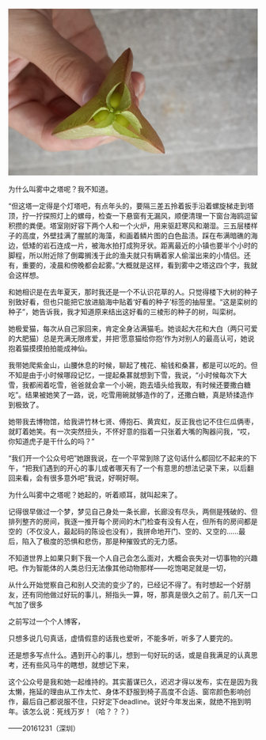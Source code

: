 
![](assets/开第一篇/20150929_113106.jpg)

为什么叫雾中之塔呢？我不知道。

“但这塔一定得是个灯塔吧，有点年头的，要隔三差五拎着扳手沿着螺旋梯走到塔顶，拧一拧探照灯上的螺母，检查一下悬窗有无漏风，顺便清理一下窗台海鸥逗留积攒的粪便。塔室刚好容下两个人和一个火炉，用来驱赶寒风和潮湿。三五层楼样子的高度，外壁挂满了腥腻的海藻，和画着鳞片图的白色盐渍。踩在布满暗礁的海边，低矮的岩石连成一片，被海水拍打成狗牙状。距离最近的小镇也要半个小时的脚程，所以附近除了倒霉搁浅于此的渔夫就只有瞒着家人偷溜出来的小情侣。还有，重要的，凌晨和傍晚都会起雾。”大概就是这样，看到雾中之塔这四个字，我就会这样想。

和她相识是在去年夏天，那时我还是一个不认识花草的人。只觉得楼下大树的种子别致好看，但也只能把它放进脑海中贴着‘好看的种子’标签的抽屉里。“这是栾树的种子”，她告诉我，我才知道原来结出这好看的三棱形的种子的树，叫栾树。

她极爱猫，每次从自己家回来，肯定全身沾满猫毛。她谈起大花和大白（两只可爱的大肥猫）总是充满无限疼爱，并把‘愿意猫给你抱’作为对别人的最高认可，她说抱着猫摸摸拍拍能成神仙。

我带她爬紫金山，山腰休息的时候，聊起了槐花、榆钱和桑葚，都是可以吃的。但不知是由于小时候哪段记忆，一提起桑葚就想到下雪，我说，“小时候每次下大雪，我都闹着吃雪，爸爸就会拿一个小碗，跑去墙头给我取，有时候还要撒白糖吃”。结果被她笑了一路，说，吃雪用碗就够造作的了，还撒白糖，真是矫揉造作到极致了。

她带我去博物馆，给我讲竹林七贤、傅抱石、黄宾虹，反正我也记不住仨瓜俩枣，就盯着她笑。有一次突然扭头，不怀好意的指着一只张着大嘴的陶器问我，“哎，你知道虎子是干什么的吗？”

“我们开一个公众号吧”她跟我说，在一个平常到除了这句话什么都回忆不起来的下午，“把我们遇到的开心的事儿或者哪天有了一个有意思的想法记录下来，以后翻回来看，会有很多意外吧”我说，好啊好啊。

为什么叫雾中之塔呢？她起的，听着顺耳，就叫起来了。

记得很早做过一个梦，梦见自己身处一条长廊，长廊没有尽头，两侧是残破的、但排列整齐的房间，我逐一推开每个房间的木门检查有没有人在，但所有的房间都是空的（不仅没人，最起码的陈设也没有），我拼命地开门、空的、又空的……最后，陷入了极度的恐惧和悲伤，那是种摧毁式的无力感。

不知道世界上如果只剩下我一个人自己会怎么面对，大概会丧失对一切事物的兴趣吧。作为智能体的人类总归无法像其他动物那样——吃饱喝足就是一切，

从什么开始觉察自己和别人交流的变少了的，已经记不得了。有时想起一个好朋友，还有同他做过好玩的事儿，掰指头一算，呀，那真是很久之前了。前几天一口气加了很多

之前写过一个个人博客，

只想多说几句真话，虚情假意的话我也爱听，不能多听，听多了人要完的。

还是想多写点什么。遇到开心的事儿，想到一句好玩的话，或是自我满足的认真思考，还有些风马牛的瞎想，就想记下来，

这个公众号是我和她一起维持的。其实蓄谋已久，迟迟才得以发布，实在是因为我太懒，拖延的理由从工作太忙、身体不舒服到椅子高度不合适、窗帘颜色影响创作，最后自己都说服不住，只好定下deadline。说好今年发出来，就绝不拖到明年。该怎么说：死线万岁！（哈？？？）

——20161231（深圳）